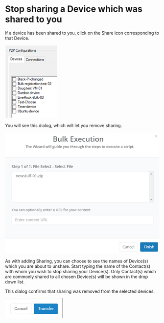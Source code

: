# Stop sharing a Device which was shared to you

If a device has been shared to you, click on the Share icon corresponding to that Device.  

![](../../.gitbook/assets/image%20%2882%29.png)

You will see this dialog, which will let you remove sharing.

![](../../.gitbook/assets/image%20%28261%29.png)

As with adding Sharing, you can choose to see the names of Device\(s\) which you are about to unshare.  Start typing the name of the Contact\(s\) with whom you wish to stop sharing your Device\(s\).  Only Contact\(s\) which are commonly shared to all chosen Device\(s\) will be shown in the drop down list.

This dialog confirms that sharing was removed from the selected devices.

![](../../.gitbook/assets/image%20%28370%29.png)

